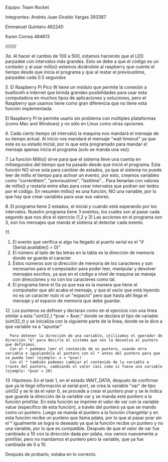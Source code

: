 Equipo: Team Rocket

Integrantes: 
Andrés Juan Giraldo Vargas 393367

Emmanuel Quintero 462240

Karen Correa 484613

///////

*3a.* Al hacer el cambio de 100 a 500, estamos haciendo que el LED parpadeé con intervalos más grandes. Esto se debe a que el código es un contador y al usar millis() estamos diciéndole al raspberry que cuente el tiempo desde que inicia el programa y que al restar el previoustime, parpadee cada 0.5 segundos 


*5.* El Raspberry Pi Pico W tiene un módulo que permite la conexión a bueltooth e internet que brinda grandes posibilidades para usar esta computadora en muchos tipos de aplicaciones y soluciones, pero el Raspberry que usamos tiene  como gran diferencia que no tiene esta función implementada.

   El Raspberry Pi te permite usarlo sin problema con múltiples plataformas (como Mac and Windows) y no sólo en Linux como otras opciones.
   
*6.* Cada cierto tiempo (el intervalo) la maquina nos mandará el mensaje de su tiempo actual. Al inicio nos mandará el mensaje "wait timeout" ya que este es su estado inicial, por lo que esta programado para mandar el mensaje apenas inicia el programa (solo se manda una vez).

*7.* La función Millis() sirve para que el sistema lleve una cuenta en milisegundos del tiempo que ha pasado desde que inició el programa. Esta función NO sirve sola para cambiar de estados, ya que el sistema no puede leer de millis el tiempo para activar un evento, por esto, creamos variables como "currenttiem", "previoustime", "lasttime"... Para llenarlas con valores de millis() y restarla entre ellas para crear intervalos que podran ser leidos por el código. En resumén millis() es una función, NO una variable, por lo que hay que crear variables para usar sus valores.
   
*8.* El programa tiene 2 estados, el inicial y cuando está esperando por los intervalos.
   Nuestro programa tiene 3 eventos, los cuales son al pasar cada segundo que nos dice el ejercicio (1,2 y 3)
   Las acciones en el programa son 3, son los mensajes que manda el sistema al detectar cada evento.
   
*11.* 

   1. El evento que verifica si algo ha llegado al puerto serial es el "if (Serial.available() > 0)"
   3. El número al lado de las letras en la tabla es la dirección de memoria donde se guarda el caracter
   4. Éstos números son la dirección de memoria de los caracteres y son necesarios para el computador para poder leer, manipular y devolver mensajes escritos, ya que en el código a nivel de maquina se    maneja con direcciones y no con los caracteres como tal.
   5. El programa tiene el 0a ya que esa es la manera que tiene el computador que ahí acaba el mensaje, y que el vacìo que està leyendo no es un caracter nulo ni un "espacio" pero que hasta ahì llega el mensaje y el espacio de memoria que debe guardar.

*12.*
    Los punteros se definen y declaran como en el ejercicio con una línea similar a esta "uint32_t *pvar = &var;" donde se declara el tipo de variable (uint32_t) y se inicializa con la siguiente parte de la       línea, donde se le dice a que variable va a "apuntar"

      Para obtener la dirección de una variable, utilizamos el operador de dirección "&" para decirle al sistema que nos la devuelva al puntero que definimos.
      Con el * podemos leer el contenido de un puntero, usando otra variable e igualandola al puntero con el * antes del puntero para que se pueda leer (ejemplo: x = *pvar)
      Con el * también podemos cambiar el contenido de la variable a través del puntero, cambiando el valor casi como si fuese una variable (ejemplo: *pvar = 20)

*13.* 
   Hipotesis: En el task 1, en el estado WAIT_DATA, después de confirmar que ya le llegó información al serial port, se crea la variable "var" de tipo uint32 y se le da el valor 0, se procede a crear el puntero pvar y se le indica que guarde la dirección de la variable var y se manda este puntero a la función printVar. En esta función se imprime el valor de var con la variable value (específico de esta función), a través del puntero ya que se mando como un puntero. Luego se manda el puntero a la función changeVar y en esta función recibe un puntero que llama pdata, por lo que al pasar pvar sin el * igualmente se logra lo deseado ya que la función recibe un puntero y no una variable, por lo que es compatible. Después de que el valor de var fue cambiado a 10 con la dirección dada por pdata, nos vamos nuevamente a printVar, pero no mandamos el puntero pero la variable, que ya fue cambiada de 0 a 10.

Después de probarlo, estaba en lo correcto.

